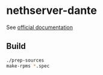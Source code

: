 # nethserver-dante

See [official documentation](https://github.com/nethesis/dante)

## Build

```bash
./prep-sources
make-rpms *.spec
```
